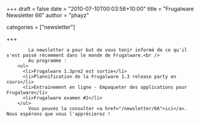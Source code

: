 
+++
draft = false
date = "2010-07-10T00:03:56+10:00"
title = "Frugalware Newsletter 66"
author = "phayz"

categories = ["newsletter"]

+++

            La newsletter a pour but de vous tenir informé de ce qu'il s'est passé récemment dans le monde de Frugalware.<br />
            Au programme :
        <ul>
          <li>Frugalware 1.3pre2 est sortie</li>
          <li>Plannification de la Frugalware 1.3 release party en cours</li>
          <li>Entrainement en ligne - Empaqueter des applications pour Frugalware</li>
          <li>Frugalware examen #2</li>
        </ul>
            Vous pouvez la consulter <a href="/newsletter/66">ici</a>. Nous espérons que vous l'apprécierez !
      
    
